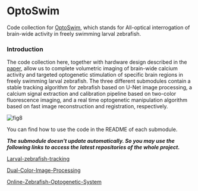 # OptoSwim
Code collection for [OptoSwim](https://www.biorxiv.org/content/10.1101/2023.05.24.542114v1), which stands for All-optical interrogation of brain-wide activity in freely swimming larval zebrafish.

### Introduction

The code collection here, together with hardware design described in the [paper](https://www.biorxiv.org/content/10.1101/2023.05.24.542114v1), allow us to complete volumetric imaging of brain-wide calcium activity and targeted optogenetic stimulation of specific brain regions in freely swimming larval zebrafish. The three different submodules contain a stable tracking algorithm for zebrafish based on U-Net image processing, a calcium signal extraction and calibration pipeline based on two-color fluorescence imaging, and a real time optogenetic manipulation algorithm based on fast image reconstruction and registration, respectively. 

![fig8](https://github.com/Wenlab/All-optical-interrogation-of-freely-swimming-larval-zebrafish/assets/15085006/83268790-357e-4ea7-a29a-a87ae1a961ff)


You can find how to use the code in the README of each submodule.

*__The submodule doesn't update automatically. So you may use the following links to access the latest repositories of the whole project.__*

[Larval-zebrafish-tracking](https://github.com/Wenlab/Larval-zebrafish-tracking/tree/master)

[Dual-Color-Image-Processing](https://github.com/Wenlab/Dual-Color-Image-Processing)

[Online-Zebrafish-Optogenetic-System](https://github.com/Wenlab/Online-Zebrafish-Optogenetic-System/tree/main)

